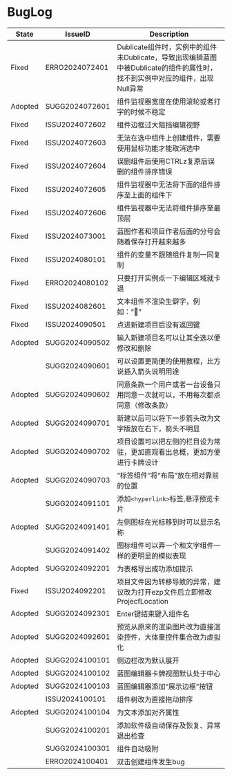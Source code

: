 # BugLog

|State|IssueID|Description|
|---|---|---|
|Fixed|ERRO2024072401|Dublicate组件时，实例中的组件未Dublicate，导致出现编辑蓝图中被Dublicate的组件的属性时，找不到实例中对应的组件，出现Null异常|
|Adopted|SUGG2024072601|组件监视器宽度在使用滚轮或者打字的时候不稳定|
|Fixed|ISSU2024072602|组件边框过大阻挡编辑视野|
|Fixed|ISSU2024072603|无法在选中组件上创建组件，需要使用鼠标功能才能取消选中|
|Fixed|ISSU2024072604|误删组件后使用CTRLz复原后误删的组件排序错误|
|Fixed|ISSU2024072605|组件监视器中无法将下面的组件排序至上面的组件下|
|Fixed|ISSU2024072606|组件监视器中无法将组件排序至最顶层|
|Fixed|ISSU2024073001|蓝图作者和项目作者后面的分号会随着保存打开越来越多|
|Fixed|ISSU2024080101|组件的变量不跟随组件复制一同复制|
|Fixed|ERRO2024080102|只要打开实例点一下编辑区域就卡退|
|Fixed|ISSU2024082601|文本组件不渲染生僻字，例如：“𬑡”|
|Fixed|ISSU2024090501|点进新建项目后没有返回键|
|Adopted|SUGG2024090502|输入新建项目名可以让其全选以便修改和删除|
||SUGG2024090601|可以设置更简便的使用教程，比方说插入箭头说明用途|
|Adopted|SUGG2024090602|同意条款一个用户或者一台设备只用同意一次就可以，不用每次都点同意（修改条款）|
|Adopted|SUGG2024090701|新建以后可以将下一步箭头改为文字版放在右下，箭头不明显|
|Adopted|SUGG2024090702|项目设置可以把左侧的栏目设为常驻，更加直观看出总概，更加方便进行卡牌设计|
|Adopted|SUGG2024090703|“标签组件”将“布局”放在相对靠前的位置|
||SUGG2024091101|添加`<hyperlink>`标签,悬浮预览卡片|
|Adopted|SUGG2024091401|左侧图标在光标移到时可以显示名称|
||SUGG2024091402|图标组件可以弄一个和文字组件一样的更明显的模拟表现|
|Adopted|SUGG2024092201|为表格导出成功添加提示|
|Fixed|ISSU2024092201|项目文件因为转移导致的异常，建议改为打开ezp文件后立即修改ProjecfLocation|
|Adopted|SUGG2024092301|Enter键结束键入组件名|
|Adopted|SUGG2024092601|预览从原来的渲染图片改为直接渲染控件，大体量控件集合改为虚拟化|
|Adopted|SUGG2024100101|侧边栏改为默认展开|
|Adopted|SUGG2024100102|蓝图编辑器卡牌视图默认处于中心|
|Adopted|SUGG2024100103|蓝图编辑器添加“展示边框”按钮|
||ISSU2024100101|组件树改为直接拖动排序|
|Adopted|SUGG2024100104|为文本添加对齐属性|
||SUGG2024100201|添加软件级自动保存及恢复、异常退出检查|
||SUGG2024100301|组件自动吸附|
||ERRO2024100401|双击创建组件发生bug|